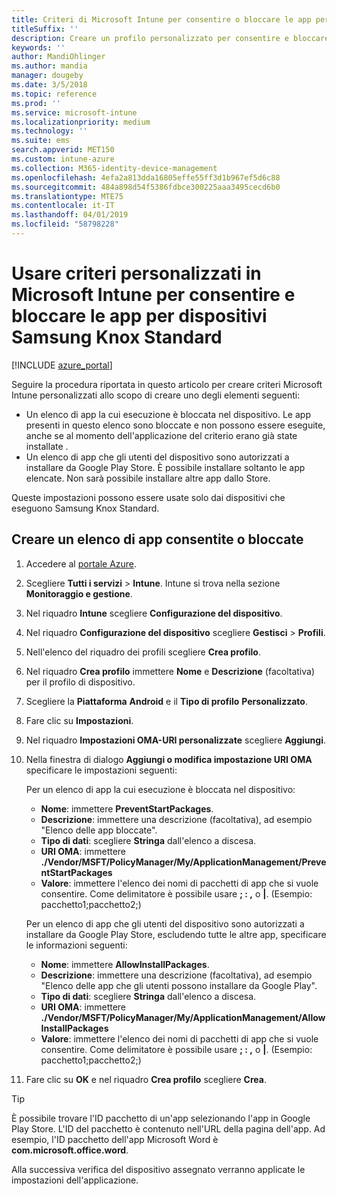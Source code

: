 ```yaml
---
title: Criteri di Microsoft Intune per consentire o bloccare le app per Samsung Knox
titleSuffix: ''
description: Creare un profilo personalizzato per consentire e bloccare le app per dispositivi Samsung Knox Standard.
keywords: ''
author: MandiOhlinger
ms.author: mandia
manager: dougeby
ms.date: 3/5/2018
ms.topic: reference
ms.prod: ''
ms.service: microsoft-intune
ms.localizationpriority: medium
ms.technology: ''
ms.suite: ems
search.appverid: MET150
ms.custom: intune-azure
ms.collection: M365-identity-device-management
ms.openlocfilehash: 4efa2a813dda16805effe55ff3d1b967ef5d6c88
ms.sourcegitcommit: 484a898d54f5386fdbce300225aaa3495cecd6b0
ms.translationtype: MTE75
ms.contentlocale: it-IT
ms.lasthandoff: 04/01/2019
ms.locfileid: "58798228"
---
```

# <a name="use-custom-policies-in-microsoft-intune-to-allow-and-block-apps-for-samsung-knox-standard-devices"></a>Usare criteri personalizzati in Microsoft Intune per consentire e bloccare le app per dispositivi Samsung Knox Standard 

[!INCLUDE [azure_portal](./includes/azure_portal.md)]

Seguire la procedura riportata in questo articolo per creare criteri Microsoft Intune personalizzati allo scopo di creare uno degli elementi seguenti:

- Un elenco di app la cui esecuzione è bloccata nel dispositivo. Le app presenti in questo elenco sono bloccate e non possono essere eseguite, anche se al momento dell'applicazione del criterio erano già state installate .
- Un elenco di app che gli utenti del dispositivo sono autorizzati a installare da Google Play Store. È possibile installare soltanto le app elencate. Non sarà possibile installare altre app dallo Store.

Queste impostazioni possono essere usate solo dai dispositivi che eseguono Samsung Knox Standard.

## <a name="create-an-allowed-or-blocked-app-list"></a>Creare un elenco di app consentite o bloccate

1. Accedere al [portale Azure](https://portal.azure.com).
2. Scegliere **Tutti i servizi** > **Intune**. Intune si trova nella sezione **Monitoraggio e gestione**.
3. Nel riquadro **Intune** scegliere **Configurazione del dispositivo**.
2. Nel riquadro **Configurazione del dispositivo** scegliere **Gestisci** > **Profili**.
2. Nell'elenco del riquadro dei profili scegliere **Crea profilo**.
3. Nel riquadro **Crea profilo** immettere **Nome** e **Descrizione** (facoltativa) per il profilo di dispositivo.
2. Scegliere la **Piattaforma** **Android** e il **Tipo di profilo** **Personalizzato**.
3. Fare clic su **Impostazioni**.
3. Nel riquadro **Impostazioni OMA-URI personalizzate** scegliere **Aggiungi**.
4. Nella finestra di dialogo **Aggiungi o modifica impostazione URI OMA** specificare le impostazioni seguenti:

   Per un elenco di app la cui esecuzione è bloccata nel dispositivo:

   - **Nome**: immettere **PreventStartPackages**.
   - **Descrizione**: immettere una descrizione (facoltativa), ad esempio "Elenco delle app bloccate".
   -    **Tipo di dati**: scegliere **Stringa** dall'elenco a discesa.
   -    **URI OMA**: immettere **./Vendor/MSFT/PolicyManager/My/ApplicationManagement/PreventStartPackages**
   -    **Valore**: immettere l'elenco dei nomi di pacchetti di app che si vuole consentire. Come delimitatore è possibile usare **; : ,** o **|**. (Esempio: pacchetto1;pacchetto2;)

   Per un elenco di app che gli utenti del dispositivo sono autorizzati a installare da Google Play Store, escludendo tutte le altre app, specificare le informazioni seguenti:
   - **Nome**: immettere **AllowInstallPackages**.
   - **Descrizione**: immettere una descrizione (facoltativa), ad esempio "Elenco delle app che gli utenti possono installare da Google Play".
   - **Tipo di dati**: scegliere **Stringa** dall'elenco a discesa.
   - **URI OMA**: immettere **./Vendor/MSFT/PolicyManager/My/ApplicationManagement/AllowInstallPackages**
   - **Valore**: immettere l'elenco dei nomi di pacchetti di app che si vuole consentire. Come delimitatore è possibile usare **; : ,** o **|**. (Esempio: pacchetto1;pacchetto2;)

4. Fare clic su **OK** e nel riquadro **Crea profilo** scegliere **Crea**.

>[!TIP]
> È possibile trovare l'ID pacchetto di un'app selezionando l'app in Google Play Store. L'ID del pacchetto è contenuto nell'URL della pagina dell'app. Ad esempio, l'ID pacchetto dell'app Microsoft Word è **com.microsoft.office.word**.

Alla successiva verifica del dispositivo assegnato verranno applicate le impostazioni dell'applicazione.


<!---## Assign the custom profile--->

